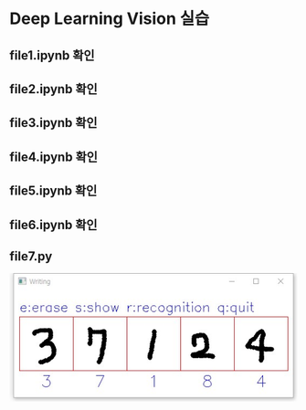 # Deep Learning Vision 실습

## file1.ipynb 확인

## file2.ipynb 확인

## file3.ipynb 확인

## file4.ipynb 확인

## file5.ipynb 확인

## file6.ipynb 확인

## file7.py
![file7_result](./results/file7_result.JPG)
